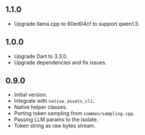 ## 1.1.0

- Upgrade llama.cpp to 60ed04cf to support qwen1.5.

## 1.0.0

- Upgrade Dart to 3.3.0.
- Upgrade dependencies and fix issues.

## 0.9.0

- Initial version.
- Integrate with `native_assets_cli`.
- Native helper classes.
- Porting token sampling from `common/sampling.cpp`.
- Passing LLM params to the isolate.
- Token string as raw bytes stream.
